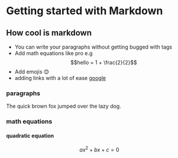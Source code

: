 # Getting started with Markdown

## How cool is markdown
- You can write your paragraphs without getting bugged with tags 
- Add math equations like pro e.g $$hello = 1 + \frac{2}{2}$$
- Add emojis 😊
- adding links with a lot of ease [google](https://google.com)

### paragraphs 
The quick brown fox jumped over the lazy dog.

### math equations 
#### quadratic equation 
$$ax^2 + bx + c = 0 $$
